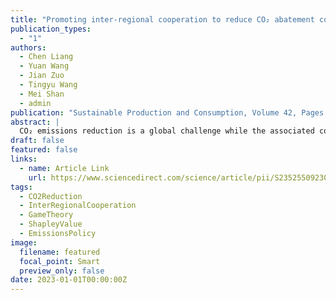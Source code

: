 ```yaml
---
title: "Promoting inter-regional cooperation to reduce CO₂ abatement cost in China"
publication_types:
  - "1"
authors:
  - Chen Liang
  - Yuan Wang
  - Jian Zuo
  - Tingyu Wang
  - Mei Shan
  - admin
publication: "Sustainable Production and Consumption, Volume 42, Pages 23–32 (2023)"
abstract: |
  CO₂ emissions reduction is a global challenge while the associated cost pressure presents a crucial issue. Within a country, each region, with different levels of abatement cost, may play different roles to achieve the national target of CO₂ emissions reduction. Such heterogeneity could play a role in the cost efficiency of national CO₂ emissions reduction, i.e. the minimum total abatement cost across the entire country. Previous models predominately focus on minimizing the total abatement cost, while the allocation of cooperative benefits is largely overlooked. We constructed a combined regional optimization and game model, i.e., the cooperative emission reduction model. The aim is to achieve the national carbon reduction target while reducing CO₂ emissions at a minimum cost through inter-regional cooperation. In order to achieve cooperation, it is imperative to ensure that every participating region can benefit from cooperation. This study developed a cooperative emission reduction model based on the Shapley value method of game theory to determine the mechanism to distribute cooperation benefits amongst participating regions in fairness. Compared to the total costs before applying this model, 17.04%–33.62% and 19.59%–24.62% total CO₂ abatement costs of China can be saved in 2025 and 2030, respectively. This method can be employed in other countries to assist policymakers to establish an appropriate goal for CO₂ emission reduction, and formulate a compensation mechanism to promote inter-regional cooperation with fairness and minimum cost.
draft: false
featured: false
links:
  - name: Article Link
    url: https://www.sciencedirect.com/science/article/pii/S2352550923002142
tags:
  - CO2Reduction
  - InterRegionalCooperation
  - GameTheory
  - ShapleyValue
  - EmissionsPolicy
image:
  filename: featured
  focal_point: Smart
  preview_only: false
date: 2023-01-01T00:00:00Z
---
```

